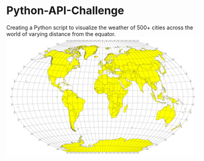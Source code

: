 # Python-API-Challenge
Creating a Python script to visualize the weather of 500+ cities across the world of varying distance from the equator. 
![](Images/equatorsign.png)
